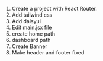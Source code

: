 1. Create a project with React Router.
2. Add tailwind css
3. Add daisyui
4. Edit main.jsx file
5. create home path
6. dashboard path
7. Create Banner
8. Make header and footer fixed  